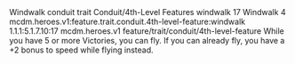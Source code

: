 <ability>
  <name>Windwalk</name>
  <metadata>
    <class>conduit</class>
    <feature_type>trait</feature_type>
    <file_dpath>Conduit/4th-Level Features</file_dpath>
    <item_id>windwalk</item_id>
    <item_index>17</item_index>
    <item_name>Windwalk</item_name>
    <level>4</level>
    <scc>mcdm.heroes.v1:feature.trait.conduit.4th-level-feature:windwalk</scc>
    <scdc>1.1.1:5.1.7.10:17</scdc>
    <source>mcdm.heroes.v1</source>
    <type>feature/trait/conduit/4th-level-feature</type>
  </metadata>
  <effects>
    <effect type="mundane">While you have 5 or more Victories, you can fly. If you can already fly, you have a +2 bonus to speed while flying instead.</effect>
  </effects>
</ability>
